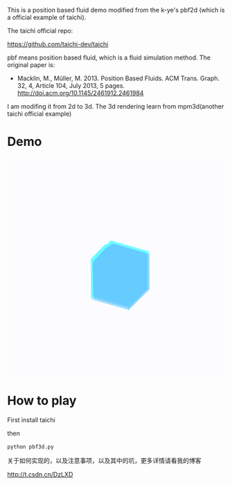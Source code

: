 This is a position based fluid demo modified from the k-ye's pbf2d (which is a official example of taichi). 

The taichi official repo:

https://github.com/taichi-dev/taichi

pbf means position based fluid, which is a fluid simulation method. The original paper is:

- Macklin, M., Müller, M. 2013. Position Based Fluids. ACM Trans. Graph. 32, 4, Article 104, July 2013, 5 pages.  http://doi.acm.org/10.1145/2461912.2461984

I am modifing it from 2d to 3d. The 3d rendering learn from mpm3d(another taichi official example)



# Demo

![demo](demo.gif)

# How to play

First install taichi

then

```
python pbf3d.py
```



关于如何实现的，以及注意事项，以及其中的坑，更多详情请看我的博客

http://t.csdn.cn/DzLXD